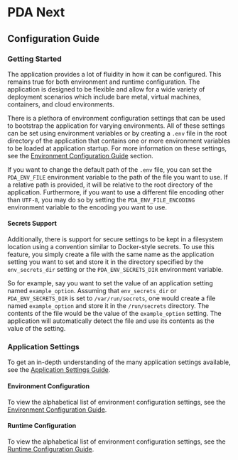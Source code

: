 # PDA Next

## Configuration Guide

### Getting Started

The application provides a lot of fluidity in how it can be configured. This remains true for both environment
and runtime configuration. The application is designed to be flexible and allow for a wide variety of
deployment scenarios which include bare metal, virtual machines, containers, and cloud environments.

There is a plethora of environment configuration settings that can be used to bootstrap the application for
varying environments. All of these settings can be set using environment variables or by creating a
`.env` file in the root directory of the application that contains one or more environment variables to be
loaded at application startup. For more information on these settings, see the
[Environment Configuration Guide](https://github.com/PowerDNS-Admin/pda-next/blob/main/docs/wiki/configuration/settings/environment-settings.md)
section.

If you want to change the default path of the `.env` file, you can set the `PDA_ENV_FILE` environment variable
to the path of the file you want to use. If a relative path is provided, it will be relative to the
root directory of the application. Furthermore, if you want to use a different file encoding other than `UTF-8`,
you may do so by setting the `PDA_ENV_FILE_ENCODING` environment variable to the encoding you want to use.

#### Secrets Support

Additionally, there is support for secure settings to be kept in a filesystem location using a convention
similar to Docker-style secrets. To use this feature, you simply create a file with the same name as the
application setting you want to set and store it in the directory specified by the `env_secrets_dir` setting
or the `PDA_ENV_SECRETS_DIR` environment variable.

So for example, say you want to set the value of an application setting named `example_option`.
Assuming that `env_secrets_dir` or `PDA_ENV_SECRETS_DIR` is set to `/var/run/secrets`, one would create a file
named `example_option` and store it in the `/run/secrets` directory. The contents of the file would be
the value of the `example_option` setting. The application will automatically detect the file and use its
contents as the value of the setting.

### Application Settings

To get an in-depth understanding of the many application settings available, see the
[Application Settings Guide](https://github.com/PowerDNS-Admin/pda-next/blob/main/docs/wiki/configuration/settings/README.md).

#### Environment Configuration

To view the alphabetical list of environment configuration settings, see the
[Environment Configuration Guide](https://github.com/PowerDNS-Admin/pda-next/blob/main/docs/wiki/configuration/settings/environment-settings.md).

#### Runtime Configuration

To view the alphabetical list of environment configuration settings, see the
[Runtime Configuration Guide](https://github.com/PowerDNS-Admin/pda-next/blob/main/docs/wiki/configuration/settings/runtime-settings.md).
